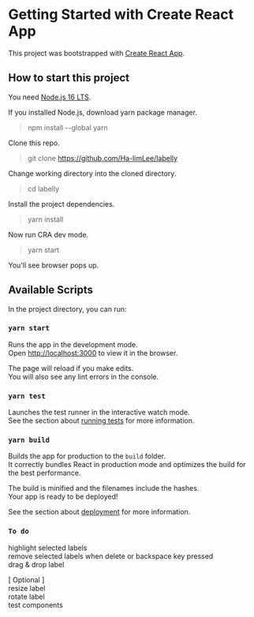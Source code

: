 # Getting Started with Create React App

This project was bootstrapped with [Create React App](https://github.com/facebook/create-react-app).

## How to start this project
You need [Node.js 16 LTS](https://nodejs.org/en/).

If you installed Node.js, download yarn package manager.
> npm install --global yarn

Clone this repo.
> git clone https://github.com/Ha-limLee/labelly

Change working directory into the cloned directory.
> cd labelly

Install the project dependencies.
> yarn install

Now run CRA dev mode.
> yarn start

You'll see browser pops up.

## Available Scripts

In the project directory, you can run:

### `yarn start`

Runs the app in the development mode.\
Open [http://localhost:3000](http://localhost:3000) to view it in the browser.

The page will reload if you make edits.\
You will also see any lint errors in the console.

### `yarn test`

Launches the test runner in the interactive watch mode.\
See the section about [running tests](https://facebook.github.io/create-react-app/docs/running-tests) for more information.

### `yarn build`

Builds the app for production to the `build` folder.\
It correctly bundles React in production mode and optimizes the build for the best performance.

The build is minified and the filenames include the hashes.\
Your app is ready to be deployed!

See the section about [deployment](https://facebook.github.io/create-react-app/docs/deployment) for more information.


### `To do`
highlight selected labels\
remove selected labels when delete or backspace key pressed\
drag & drop label

[ Optional ]\
resize label\
rotate label\
test components
